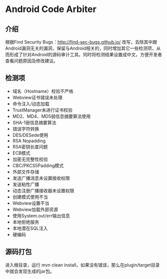 # Android Code Arbiter

## 介绍

 根据Find Security Bugs：http://find-sec-bugs.github.io/ 改写，去除其中跟Android漏洞无关的漏洞，保留与Android相关的，同时增加其它一些检测项，从而形成了针对Android的源码审计工具。同时将检测结果设置成中文，方便开发者查看问题原因及修改建议。

## 检测项

 - 域名（Hostname）校验不严格
 - Webview证书错误未处理
 - 命令注入/动态加载
 - TrustManager未进行证书校验
 - MD2、MD4、MD5弱信息摘要算法使用
 - SHA-1弱信息摘要算法
 - 错误字符转换
 - DES/DESede使用
 - RSA Nopadding
 - RSA密钥长度问题
 - ECB模式
 - 加密无完整性校验
 - CBC/PKCS5Padding模式
 - 外部文件存储
 - 发送广播消息未设置接收权限
 - 发送粘性广播
 - 动态注册广播接收器未设置权限
 - 创建模式使用不当
 - Webview设置不当
 - Webview加载外部资源
 - 使用System.out/err输出信息
 - 本地拒绝服务
 - 本地潜在SQL注入
 - 硬编码

## 源码打包

进入根目录，运行 mvn clean install，如果没有错误，那么在plugin/target目录中就会发现生成的jar包。




